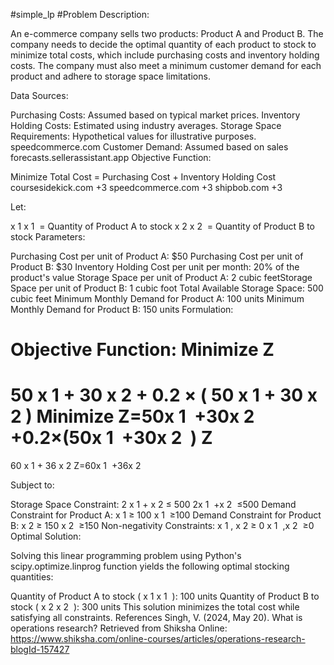 #simple_lp
#Problem Description:

An e-commerce company sells two products: Product A and Product B. The company needs to decide the optimal quantity of each product to stock to minimize total costs, which include purchasing costs and inventory holding costs. The company must also meet a minimum customer demand for each product and adhere to storage space limitations.​

Data Sources:

Purchasing Costs: Assumed based on typical market prices.​
Inventory Holding Costs: Estimated using industry averages.​
Storage Space Requirements: Hypothetical values for illustrative purposes.​
speedcommerce.com
Customer Demand: Assumed based on sales forecasts.​
sellerassistant.app
Objective Function:

Minimize Total Cost = Purchasing Cost + Inventory Holding Cost​
coursesidekick.com
+3
speedcommerce.com
+3
shipbob.com
+3

Let:

x
1
x 
1
​
  = Quantity of Product A to stock​
x
2
x 
2
​
  = Quantity of Product B to stock​
Parameters:

Purchasing Cost per unit of Product A: $50​
Purchasing Cost per unit of Product B: $30​
Inventory Holding Cost per unit per month: 20% of the product's value​
Storage Space per unit of Product A: 2 cubic feet​
Storage Space per unit of Product B: 1 cubic foot​
Total Available Storage Space: 500 cubic feet​
Minimum Monthly Demand for Product A: 100 units​
Minimum Monthly Demand for Product B: 150 units​
Formulation:

Objective Function: 
Minimize 
Z
=
50
x
1
+
30
x
2
+
0.2
×
(
50
x
1
+
30
x
2
)
Minimize Z=50x 
1
​
 +30x 
2
​
 +0.2×(50x 
1
​
 +30x 
2
​
 ) 
Z
=
60
x
1
+
36
x
2
Z=60x 
1
​
 +36x 
2
​
 ​

Subject to:

Storage Space Constraint:​
2
x
1
+
x
2
≤
500
2x 
1
​
 +x 
2
​
 ≤500
Demand Constraint for Product A:​
x
1
≥
100
x 
1
​
 ≥100
Demand Constraint for Product B:​
x
2
≥
150
x 
2
​
 ≥150
Non-negativity Constraints:​
x
1
,
x
2
≥
0
x 
1
​
 ,x 
2
​
 ≥0
Optimal Solution:

Solving this linear programming problem using Python's scipy.optimize.linprog function yields the following optimal stocking quantities:​

Quantity of Product A to stock (
x
1
x 
1
​
 ): 100 units​
Quantity of Product B to stock (
x
2
x 
2
​
 ): 300 units​
This solution minimizes the total cost while satisfying all constraints.
References
Singh, V. (2024, May 20). What is operations research? Retrieved from Shiksha Online: https://www.shiksha.com/online-courses/articles/operations-research-blogId-157427

